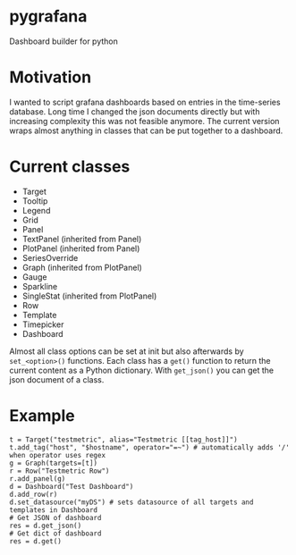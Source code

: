 # pygrafana
Dashboard builder for python

# Motivation
I wanted to script grafana dashboards based on entries in the time-series database. Long time I changed the json documents directly but with increasing complexity this was not feasible anymore. The current version wraps almost anything in classes that can be put together to a dashboard.

# Current classes
- Target
- Tooltip
- Legend
- Grid
- Panel
- TextPanel (inherited from Panel)
- PlotPanel (inherited from Panel)
- SeriesOverride
- Graph (inherited from PlotPanel)
- Gauge
- Sparkline
- SingleStat (inherited from PlotPanel)
- Row
- Template
- Timepicker
- Dashboard

Almost all class options can be set at init but also afterwards by `set_<option>()` functions. Each class has a `get()` function to return the current content as a Python dictionary. With `get_json()` you can get the json document of a class.

# Example
```
t = Target("testmetric", alias="Testmetric [[tag_host]]")
t.add_tag("host", "$hostname", operator="=~") # automatically adds '/' when operator uses regex
g = Graph(targets=[t])
r = Row("Testmetric Row")
r.add_panel(g)
d = Dashboard("Test Dashboard")
d.add_row(r)
d.set_datasource("myDS") # sets datasource of all targets and templates in Dashboard
# Get JSON of dashboard
res = d.get_json() 
# Get dict of dashboard
res = d.get()
